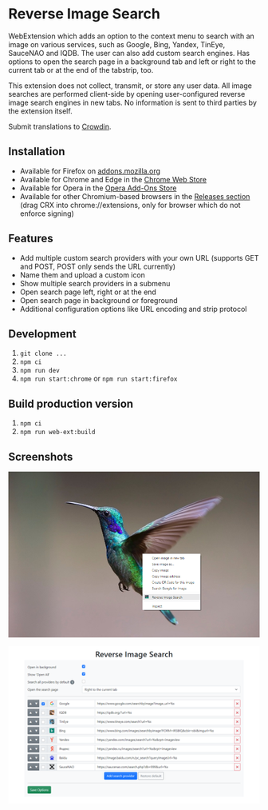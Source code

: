 # Reverse Image Search

WebExtension which adds an option to the context menu to search with an image on various services, such as Google, Bing, Yandex, TinEye, SauceNAO and IQDB. The user can also add custom search engines. Has options to open the search page in a background tab and left or right to the current tab or at the end of the tabstrip, too.

This extension does not collect, transmit, or store any user data. All image searches are performed client-side by opening user-configured reverse image search engines in new tabs. No information is sent to third parties by the extension itself.

Submit translations to [Crowdin](https://crowdin.com/project/reverse-image-search-webextens).

## Installation

- Available for Firefox on [addons.mozilla.org](https://addons.mozilla.org/firefox/addon/image-reverse-search/)
- Available for Chrome and Edge in the [Chrome Web Store](https://chrome.google.com/webstore/detail/reverse-image-search/cdgbjhkjjghbjjikgjkkpljlmnpcakco)
- Available for Opera in the [Opera Add-Ons Store](https://addons.opera.com/extensions/details/image-reverse-search/)
- Available for other Chromium-based browsers in the [Releases section](https://github.com/Brawl345/Image-Reverse-Search-with-Google/releases) (drag CRX into chrome://extensions, only for browser which do not enforce signing)

## Features

- Add multiple custom search providers with your own URL (supports GET and POST, POST only sends the URL currently)
- Name them and upload a custom icon
- Show multiple search providers in a submenu
- Open search page left, right or at the end
- Open search page in background or foreground
- Additional configuration options like URL encoding and strip protocol

## Development

1. `git clone ...`
2. `npm ci`
3. `npm run dev`
4. `npm run start:chrome` or `npm run start:firefox`

## Build production version

1. `npm ci`
2. `npm run web-ext:build`

## Screenshots

![Screenshot](screenshot.png?raw=true "Screenshot")

![Options](options.png?raw=true "Options")
